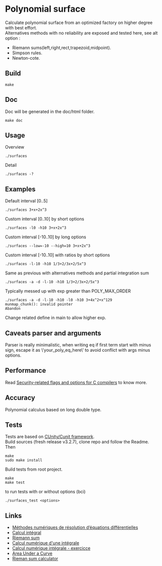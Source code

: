 # Polynomial surface

Calculate polynomial surface from an optimized factory on higher degree with best effort.  
Alternatives methods with no reliability are exposed and tested here, see alt option :
* Riemann sums(left,right,rect,trapezoid,midpoint).
* Simpson rules.
* Newton-cote.
  
## Build
``` 
make
```

## Doc
Doc will be generated in the doc/html folder.
``` 
make doc
```

## Usage
Overview
``` 
./surfaces 
```
Detail
```
./surfaces -?
```

## Examples
Default interval [0..5]
```
./surfaces 3+x+2x^3
```
Custom interval [0..10] by short options
```
./surfaces -l0 -h10 3+x+2x^3
```
Custom interval [-10..10] by long options
```
./surfaces --low=-10 --high=10 3+x+2x^3
```
Custom interval [-10..10] with ratios by short options
```
./surfaces -l-10 -h10 1/3+2/3x+2/5x^3
```
Same as previous with alternatives methods and partial integration sum
```
./surfaces -a -d -l-10 -h10 1/3+2/3x+2/5x^3
```
Typically messed up with exp greater than POLY_MAX_ORDER
```
./surfaces -a -d -l-10 -h10 -l0 -h10 3+4x^2+x^129
munmap_chunk(): invalid pointer
Abandon
```
Change related define in main to allow higher exp.  
## Caveats parser and arguments
Parser is really minimalistic, when writing eq if first term start with minus sign, escape it as \\'your_poly_eq_here\\' to avoid conflict with args minus options.

## Performance
Read [Security-related flags and options for C compilers](https://airbus-seclab.github.io/c-compiler-security/) to know more.

## Accuracy
Polynomial calculus based on long double type.  

## Tests
Tests are based on [CUnity/Cunit framework](https://gitlab.com/cunity/cunit).  
Build sources (fresh release v3.2.7), clone repo and follow the Readme.  
Then
``` 
make
sudo make install
```
Build tests from root project.  
``` 
make
make test
```
to run tests with or without options (bci)
``` 
./surfaces_test <options>
```

## Links
* [Méthodes numériques de résolution d’équations différentielles](https://www.fresnel.fr/perso/stout/Anal_numer/Cours4.pdf)
* [Calcul intégral](https://lyceesgisors.spip.ac-rouen.fr/IMG/pdf/integration-2.pdf)
* [Riemann sum](https://en.wikipedia.org/wiki/Riemann_sum)
* [Calcul numérique d'une intégrale](https://fr.wikipedia.org/wiki/Calcul_num%C3%A9rique_d%27une_int%C3%A9grale)
* [Calcul numérique intégrale - exercicce](https://ressources.unisciel.fr/ramses/517-3-calcul-integral/co/fe701_1.html)
* [Area Under a Curve](https://revisionmaths.com/advanced-level-maths-revision/pure-maths/calculus/area-under-curve)
* [Rieman sum calculator](https://www.emathhelp.net/calculators/calculus-2/riemann-sum-calculator/?f=x%5E3+%2B+0.5x+%2B+3&a=0&b=5&n=4&type=mid)